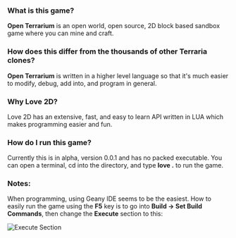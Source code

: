 ### What is this game?

__Open Terrarium__ is an open world, open source, 2D block based sandbox game where you can mine and craft.



### How does this differ from the thousands of other Terraria clones?

__Open Terrarium__ is written in a higher level language so that it's much easier to modify, debug, add into, and program in general.



### Why Love 2D?

Love 2D has an extensive, fast, and easy to learn API written in LUA which makes programming easier and fun.



### How do I run this game?

Currently this is in alpha, version 0.0.1 and has no packed executable. You can open a terminal, cd into the directory, and type __love .__ to run the game.




### Notes:

When programming, using Geany IDE seems to be the easiest. How to easily run the game using the __F5__ key is to go into __Build -> Set Build Commands__, then change the __Execute__ section to this:

![Execute Section](https://raw.githubusercontent.com/jordan4ibanez/Open-Terrarium/master/github_resources/geany_1.png "Execute Section")


